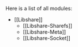 Here is a list of all modules:<ul>
<li><a class="el">[[Libshare]]</a><ul>
<li><a class="el">[[Libshare-Sharefs]]</a></li>
<li><a class="el">[[Libshare-Meta]]</a></li>
<li><a class="el">[[Libshare-Socket]]</a></li>
</ul>
</li>
</ul>
